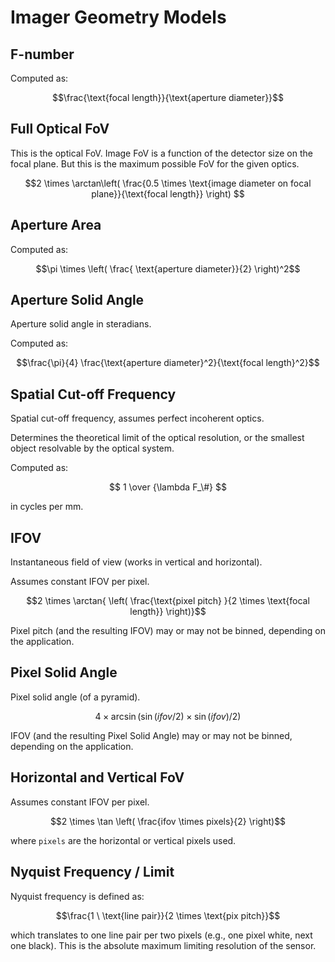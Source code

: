 # Imager Geometry Models

## F-number

Computed as:

$$\frac{\text{focal length}}{\text{aperture diameter}}$$

## Full Optical FoV

This is the optical FoV. Image FoV is a function of the detector size on the focal plane. But this is the maximum possible FoV for the given optics.

$$2 \times \arctan\left( \frac{0.5 \times \text{image diameter on focal plane}}{\text{focal length}} \right) $$

## Aperture Area

Computed as:

$$\pi \times \left( \frac{ \text{aperture diameter}}{2} \right)^2$$

## Aperture Solid Angle

Aperture solid angle in steradians.

Computed as:

$$\frac{\pi}{4} \frac{\text{aperture diameter}^2}{\text{focal length}^2}$$

## Spatial Cut-off Frequency

Spatial cut-off frequency, assumes perfect incoherent optics.

Determines the theoretical limit of the optical resolution, or the smallest object resolvable by the optical system.

Computed as:

$$ 1 \over {\lambda F_\#} $$

in cycles per mm.

## IFOV

Instantaneous field of view (works in vertical and horizontal).

Assumes constant IFOV per pixel.

$$2 \times \arctan{ \left( \frac{\text{pixel pitch} }{2 \times \text{focal length}} \right)}$$

Pixel pitch (and the resulting IFOV) may or may not be binned, depending on the application.

## Pixel Solid Angle

Pixel solid angle (of a pyramid).

$$4 \times \arcsin \left(\sin(ifov / 2) \times \sin(ifov) / 2 \right) $$

IFOV (and the resulting Pixel Solid Angle) may or may not be binned, depending on the application.

## Horizontal and Vertical FoV

Assumes constant IFOV per pixel.

$$2 \times \tan \left( \frac{ifov \times pixels}{2} \right)$$

where `pixels` are the horizontal or vertical pixels used.

## Nyquist Frequency / Limit

Nyquist frequency is defined as:

$$\frac{1 \ \text{line pair}}{2 \times \text{pix pitch}}$$

which translates to one line pair per two pixels (e.g., one pixel white, next one black). This is the absolute maximum limiting resolution of the sensor.
